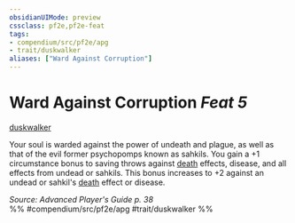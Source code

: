 ```yaml
---
obsidianUIMode: preview
cssclass: pf2e,pf2e-feat
tags:
- compendium/src/pf2e/apg
- trait/duskwalker
aliases: ["Ward Against Corruption"]
---
```

# Ward Against Corruption  *Feat 5*  
[duskwalker](/rules/traits/duskwalker-apg.md)  


Your soul is warded against the power of undeath and plague, as well as that of the evil former psychopomps known as sahkils. You gain a +1 circumstance bonus to saving throws against [death](/rules/traits/death.md) effects, disease, and all effects from undead or sahkils. This bonus increases to +2 against an undead or sahkil's [death](/rules/traits/death.md) effect or disease.

*Source: Advanced Player's Guide p. 38*  
%% #compendium/src/pf2e/apg #trait/duskwalker %%